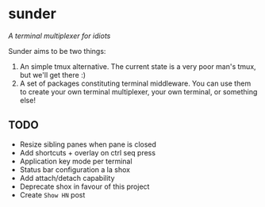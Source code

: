 # sunder

*A terminal multiplexer for idiots*

Sunder aims to be two things:

1. An simple tmux alternative. The current state is a very poor man's tmux, but we'll get there :)
1. A set of packages constituting terminal middleware. You can use them to create your own terminal multiplexer, your own terminal, or something else!

## TODO

- Resize sibling panes when pane is closed
- Add shortcuts + overlay on ctrl seq press
- Application key mode per terminal
- Status bar configuration a la shox
- Add attach/detach capability
- Deprecate shox in favour of this project
- Create `Show HN` post